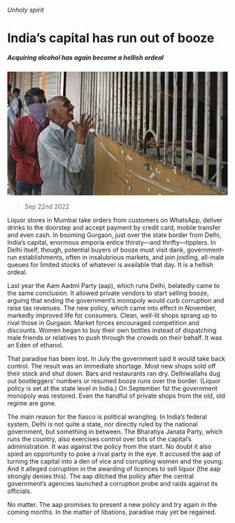 ###### Unholy spirit

# India’s capital has run out of booze 

##### Acquiring alcohol has again become a hellish ordeal 

![image](images/20220924_ASP003.jpg) 

> Sep 22nd 2022 

Liquor stores in Mumbai take orders from customers on WhatsApp, deliver drinks to the doorstep and accept payment by credit card, mobile transfer and even cash. In booming Gurgaon, just over the state border from Delhi, India’s capital, enormous emporia entice thirsty—and thrifty—tipplers. In Delhi itself, though, potential buyers of booze must visit dank, government-run establishments, often in insalubrious markets, and join jostling, all-male queues for limited stocks of whatever is available that day. It is a hellish ordeal. 

Last year the Aam Aadmi Party (aap), which runs Delhi, belatedly came to the same conclusion. It allowed private vendors to start selling booze, arguing that ending the government’s monopoly would curb corruption and raise tax revenues. The new policy, which came into effect in November, markedly improved life for consumers. Clean, well-lit shops sprang up to rival those in Gurgaon. Market forces encouraged competition and discounts. Women began to buy their own bottles instead of dispatching male friends or relatives to push through the crowds on their behalf. It was an Eden of ethanol. 

That paradise has been lost. In July the government said it would take back control. The result was an immediate shortage. Most new shops sold off their stock and shut down. Bars and restaurants ran dry. Delhiwallahs dug out bootleggers’ numbers or resumed booze runs over the border. (Liquor policy is set at the state level in India.) On September 1st the government monopoly was restored. Even the handful of private shops from the old, old regime are gone. 

The main reason for the fiasco is political wrangling. In India’s federal system, Delhi is not quite a state, nor directly ruled by the national government, but something in between. The Bharatiya Janata Party, which runs the country, also exercises control over bits of the capital’s administration. It was against the policy from the start. No doubt it also spied an opportunity to poke a rival party in the eye. It accused the aap of turning the capital into a den of vice and corrupting women and the young. And it alleged corruption in the awarding of licences to sell liquor (the aap strongly denies this). The aap ditched the policy after the central government’s agencies launched a corruption probe and raids against its officials. 

No matter. The aap promises to present a new policy and try again in the coming months. In the matter of libations, paradise may yet be regained. 

